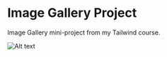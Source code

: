 # Image Gallery Project

Image Gallery mini-project from my Tailwind course.

![Alt text](images/pricing-cards.png)
